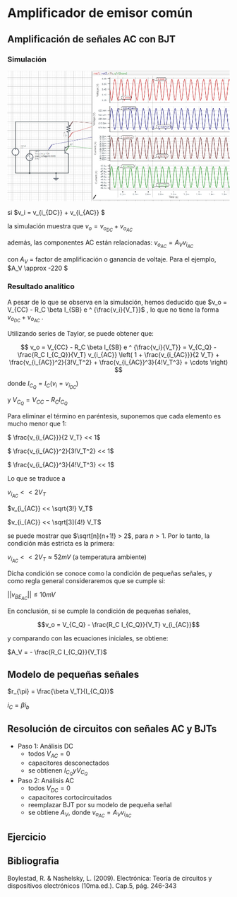 # Amplificador de emisor común

## Amplificación de señales AC con BJT

### Simulación

![simul](../img/06_simul.jfif "simul")

si $v_i = v_{i_{DC}} + v_{i_{AC}} $

la simulación muestra que $v_o = v_{o_{DC}} + v_{o_{AC}}$

además, las componentes AC están relacionadas: $v_{o_{AC}} = A_V v_{i_{AC}}$

con $A_V$ = factor de amplificación o ganancia de voltaje. Para el ejemplo, $A_V \approx -220 $

### Resultado analítico

A pesar de lo que se observa en la simulación, hemos deducido que $v_o = V_{CC} - R_C \beta I_{SB} e ^ {\frac{v_i}{V_T}}$ , lo que no tiene la forma $v_{o_{DC}} + v_{o_{AC}}$ .

Utilizando series de Taylor, se puede obtener que:

$$ v_o = V_{CC} - R_C \beta I_{SB} e ^ {\frac{v_i}{V_T}} = V_{C_Q} - \frac{R_C I_{C_Q}}{V_T} v_{i_{AC}} \left( 1 + \frac{v_{i_{AC}}}{2 V_T} + \frac{v_{i_{AC}}^2}{3!V_T^2} + \frac{v_{i_{AC}}^3}{4!V_T^3} + \cdots \right) $$

donde $I_{C_Q} = I_C(v_i = v_{i_{DC}})$ 

y $V_{C_Q} = V_{CC} - R_C I_{C_Q}$

Para eliminar el término en paréntesis, suponemos que cada elemento es mucho menor que 1:

$ \frac{v_{i_{AC}}}{2 V_T} << 1$

$ \frac{v_{i_{AC}}^2}{3!V_T^2} << 1$

$ \frac{v_{i_{AC}}^3}{4!V_T^3} << 1$

Lo que se traduce a

$v_{i_{AC}} << 2 V_T$

$v_{i_{AC}} << \sqrt{3!} V_T$

$v_{i_{AC}} << \sqrt[3]{4!} V_T$

se puede mostrar que $\sqrt[n]{n+1!} > 2$, para $n>1$. Por lo tanto, la condición más estricta es la primera:

$v_{i_{AC}} << 2 V_T \approx 52 mV$ (a temperatura ambiente)

Dicha condición se conoce como la condición de pequeñas señales, y como regla general consideraremos que se cumple si:

$||v_{BE_{AC}}|| \le 10 mV$

En conclusión, si se cumple la condición de pequeñas señales,

$$v_o = V_{C_Q} - \frac{R_C I_{C_Q}}{V_T} v_{i_{AC}}$$

y comparando con las ecuaciones iniciales, se obtiene:

$A_V = - \frac{R_C I_{C_Q}}{V_T}$

## Modelo de pequeñas señales

$r_{\pi} = \frac{\beta V_T}{I_{C_Q}}$

$i_C = \beta i_b$

## Resolución de circuitos con señales AC y BJTs

- Paso 1: Análisis DC
    - todos $V_{AC} = 0$
    - capacitores desconectados
    - se obtienen $I_{C_Q} y V_{C_Q}$
- Paso 2: Análisis AC
    - todos $V_{DC} = 0$
    - capacitores cortocircuitados
    - reemplazar BJT por su modelo de pequeña señal
    - se obtiene $A_V$, donde $v_{o_{AC}} = A_V v_{i_{AC}}$

## Ejercicio

## Bibliografia

Boylestad, R. & Nashelsky, L. (2009). Electrónica: Teoría de circuitos y dispositivos electrónicos (10ma.ed.). Cap.5, pág. 246-343
